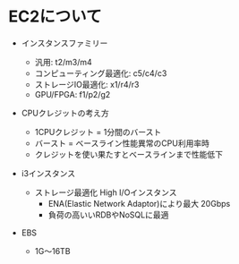 # EC2について

- インスタンスファミリー
  - 汎用: t2/m3/m4
  - コンピューティング最適化: c5/c4/c3
  - ストレージIO最適化: x1/r4/r3
  - GPU/FPGA: f1/p2/g2
  
- CPUクレジットの考え方
  - 1CPUクレジット = 1分間のバースト
  - バースト = ベースライン性能異常のCPU利用率時
  - クレジットを使い果たすとベースラインまで性能低下

- i3インスタンス
  - ストレージ最適化 High I/Oインスタンス
    - ENA(Elastic Network Adaptor)により最大 20Gbps
    - 負荷の高いいRDBやNoSQLに最適
    
- EBS
  - 1G〜16TB 
